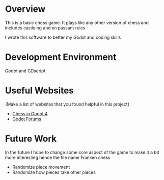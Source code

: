 # Overview



This is a basic chess game. It plays like any other version of chess and includes castleing and en passant rules

I wrote this software to better my Godot and coding skills


# Development Environment

Godot and GDscript



# Useful Websites

{Make a list of websites that you found helpful in this project}
* [Chess in Godot 4]([http://url.link.goes.here](https://www.youtube.com/watch?v=1y57hJo1ONQ&list=PLd_56bdSJ-tS4-q1gczTdKJhqMep3Ij_w))
* [Godot Forums](https://forum.godotengine.org/)

# Future Work

In the future I hope to change some core aspect of the game to make it a bit more interesting hence the file name Franken chess
* Randomize piece movement
* Randomize how pieces take other pieces

